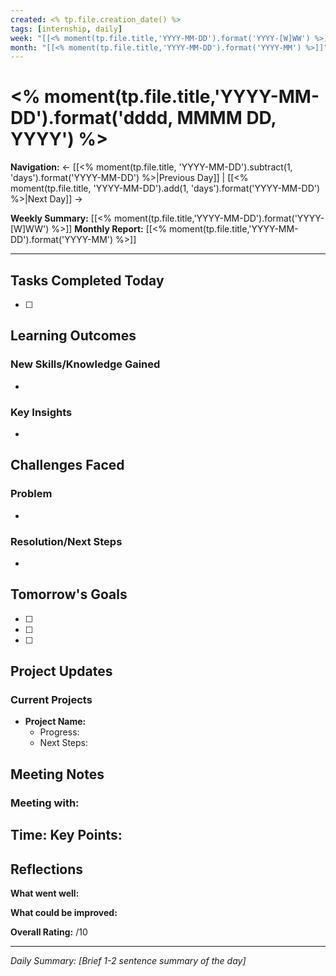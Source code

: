 ```yaml
---
created: <% tp.file.creation_date() %>
tags: [internship, daily]
week: "[[<% moment(tp.file.title,'YYYY-MM-DD').format('YYYY-[W]WW') %>]]"
month: "[[<% moment(tp.file.title,'YYYY-MM-DD').format('YYYY-MM') %>]]"
---
```


# <% moment(tp.file.title,'YYYY-MM-DD').format('dddd, MMMM DD, YYYY') %>

**Navigation:** 
← [[<% moment(tp.file.title, 'YYYY-MM-DD').subtract(1, 'days').format('YYYY-MM-DD') %>|Previous Day]] | [[<% moment(tp.file.title, 'YYYY-MM-DD').add(1, 'days').format('YYYY-MM-DD') %>|Next Day]] →

**Weekly Summary:** [[<% moment(tp.file.title,'YYYY-MM-DD').format('YYYY-[W]WW') %>]]
**Monthly Report:** [[<% moment(tp.file.title,'YYYY-MM-DD').format('YYYY-MM') %>]]

---

## Tasks Completed Today
- [ ] 

## Learning Outcomes
### New Skills/Knowledge Gained
- 

### Key Insights
- 

## Challenges Faced
### Problem
- 

### Resolution/Next Steps
- 

## Tomorrow's Goals
- [ ] 
- [ ] 
- [ ] 

## Project Updates
### Current Projects
- **Project Name:** 
  - Progress: 
  - Next Steps: 

## Meeting Notes
### Meeting with: 
**Time:** 
**Key Points:**
- 

## Reflections
**What went well:** 

**What could be improved:** 

**Overall Rating:** /10

---
*Daily Summary: [Brief 1-2 sentence summary of the day]*
